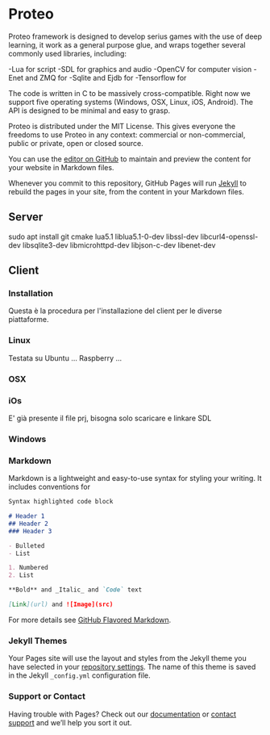 # Proteo

Proteo framework is designed to develop serius games with the use of deep learning, it work as a general purpose glue, and wraps together several commonly used libraries, including:

-Lua for script
-SDL for graphics and audio
-OpenCV for computer vision
-Enet and ZMQ for 
-Sqlite and Ejdb for 
-Tensorflow for

The code is written in C to be massively cross-compatible. Right now we support five operating systems (Windows, OSX, Linux, iOS, Android). The API is designed to be minimal and easy to grasp.

Proteo is distributed under the MIT License. This gives everyone the freedoms to use Proteo in any context: commercial or non-commercial, public or private, open or closed source. 

You can use the [editor on GitHub](https://github.com/massimobernava/proteo/edit/gh-pages/index.md) to maintain and preview the content for your website in Markdown files.

Whenever you commit to this repository, GitHub Pages will run [Jekyll](https://jekyllrb.com/) to rebuild the pages in your site, from the content in your Markdown files.

## Server

sudo apt install git cmake lua5.1 liblua5.1-0-dev libssl-dev libcurl4-openssl-dev libsqlite3-dev libmicrohttpd-dev libjson-c-dev libenet-dev

## Client 

### Installation
Questa è la procedura per l'installazione del client per le diverse piattaforme.

### Linux
Testata su Ubuntu ... Raspberry ...

### OSX

### iOs

E' già presente il file prj, bisogna solo scaricare e linkare SDL

### Windows

### Markdown

Markdown is a lightweight and easy-to-use syntax for styling your writing. It includes conventions for

```markdown
Syntax highlighted code block

# Header 1
## Header 2
### Header 3

- Bulleted
- List

1. Numbered
2. List

**Bold** and _Italic_ and `Code` text

[Link](url) and ![Image](src)
```

For more details see [GitHub Flavored Markdown](https://guides.github.com/features/mastering-markdown/).

### Jekyll Themes

Your Pages site will use the layout and styles from the Jekyll theme you have selected in your [repository settings](https://github.com/massimobernava/proteo/settings). The name of this theme is saved in the Jekyll `_config.yml` configuration file.

### Support or Contact

Having trouble with Pages? Check out our [documentation](https://docs.github.com/categories/github-pages-basics/) or [contact support](https://github.com/contact) and we’ll help you sort it out.
